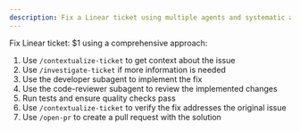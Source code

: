 ```yaml
---
description: Fix a Linear ticket using multiple agents and systematic approach
---
```


Fix Linear ticket: $1 using a comprehensive approach:

1. Use `/contextualize-ticket` to get context about the issue
1. Use `/investigate-ticket` if more information is needed
1. Use the developer subagent to implement the fix
1. Use the code-reviewer subagent to review the implemented changes
1. Run tests and ensure quality checks pass
1. Use `/contextualize-ticket` to verify the fix addresses the original issue
1. Use `/open-pr` to create a pull request with the solution
